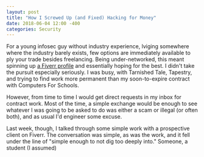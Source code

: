 ```yaml
---
layout: post
title: "How I Screwed Up (and Fixed) Hacking for Money"
date: 2018-06-04 12:00 -400
categories: Security
---
```


For a young infosec guy without industry experience, lviging somewhere where the industry barely exists, few options are immediately available to ply your trade besides freelancing. Being under-networked, this meant spinning up [a Fiverr profile](https://www.fiverr.com/patchsavagelabs) and essentially hoping for the best. I didn't take the pursuit especially seriously. I was busy, with Tarnished Tale, Tapestry, and trying to find work more permanent than my soon-to-expire contract with Computers For Schools.

However, from time to time I would get direct requests in my inbox for contract work. Most of the time, a simple exchange would be enough to see whatever I was going to be asked to do was either a scam or illegal (or often both), and as usual I'd engineer some excuse.

Last week, though, I talked through some simple work with a prospective client on Fiverr. The conversation was simple, as was the work, and it fell under the line of "simple enough to not dig too deeply into." Someone, a student (I assumed)